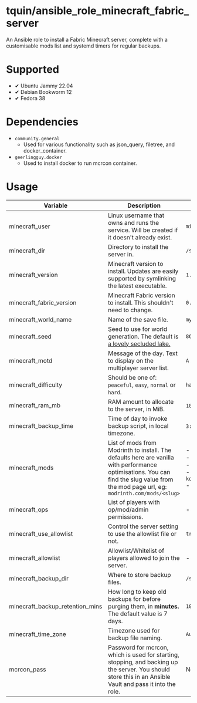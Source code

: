# tquin/ansible_role_minecraft_fabric_server

An Ansible role to install a Fabric Minecraft server, complete with a customisable mods list and systemd timers for regular backups.

# Supported

- ✔ Ubuntu Jammy 22.04
- ✔ Debian Bookworm 12
- ✔ Fedora 38

# Dependencies

- `community.general`
  - Used for various functionality such as json_query, filetree, and docker_container.
- `geerlingguy.docker`
  - Used to install docker to run mcrcon container.

# Usage

| Variable | Description | Default |
| --- | --- | --- |
| minecraft_user | Linux username that owns and runs the service. Will be created if it doesn't already exist. | `minecraft` |
| minecraft_dir | Directory to install the server in. | `/srv/minecraft` |
| minecraft_version | Minecraft version to install. Updates are easily supported by symlinking the latest executable. | `1.20.1` |
| minecraft_fabric_version | Minecraft Fabric version to install. This shouldn't need to change. | `0.14.22/0.11.2` |
| minecraft_world_name | Name of the save file. | `my_minecraft_world` |
| minecraft_seed | Seed to use for world generation. The default is [a lovely secluded lake.](https://www.chunkbase.com/apps/seed-map#8624896) | `8624896` |
| minecraft_motd | Message of the day. Text to display on the multiplayer server list. | `A Minecraft Server` |
| minecraft_difficulty | Should be one of: `peaceful`, `easy`, `normal` or `hard`. | `hard` |
| minecraft_ram_mb | RAM amount to allocate to the server, in MiB. | `1024` (1GiB) |
| minecraft_backup_time | Time of day to invoke backup script, in local timezone. | `3:00:00` (3AM) |
| minecraft_mods | List of mods from Modrinth to install. The defaults here are vanilla with performance optimisations. You can find the slug value from the mod page url, eg: `modrinth.com/mods/<slug>` | - `fabric-api`<br/>- `sodium`<br/>- `lithium`<br/>- `fabric-language-kotlin`<br/>- `indium` |
| minecraft_ops | List of players with op/mod/admin permissions. | - `Etho` |
| minecraft_use_allowlist | Control the server setting to use the allowlist file or not. | `true` |
| minecraft_allowlist | Allowlist/Whitelist of players allowed to join the server. | - `Etho` |
| minecraft_backup_dir | Where to store backup files. | `/srv/minecraft/backups` |
| minecraft_backup_retention_mins | How long to keep old backups for before purging them, in **minutes.** The default value is 7 days. | `10080` |
| minecraft_time_zone | Timezone used for backup file naming. | `Australia/Victoria` |
| mcrcon_pass | Password for mcrcon, which is used for starting, stopping, and backing up the server. You should store this in an Ansible Vault and pass it into the role. | None |
